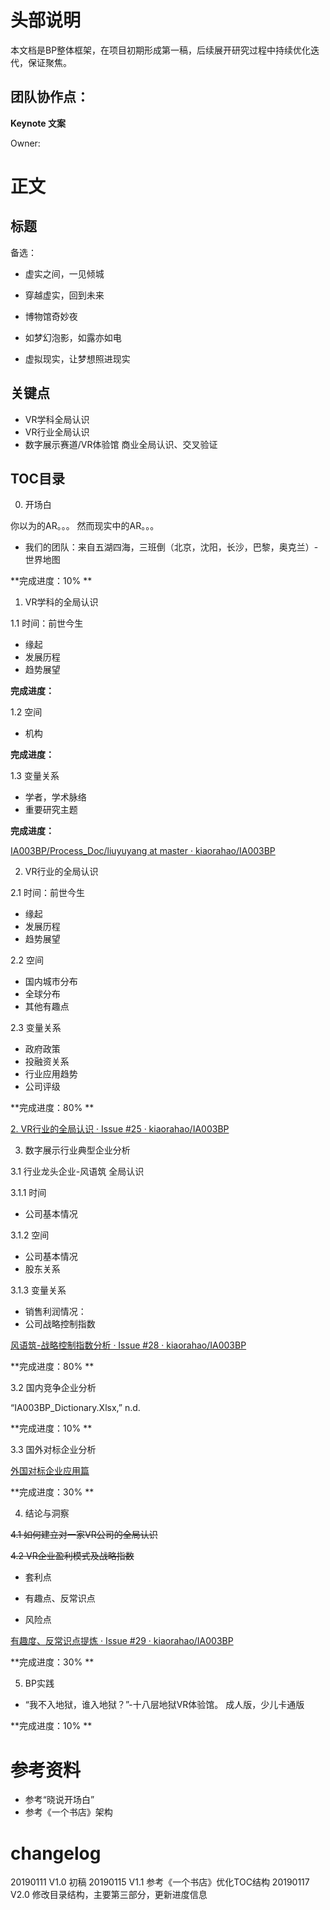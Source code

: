 # 头部说明
本文档是BP整体框架，在项目初期形成第一稿，后续展开研究过程中持续优化迭代，保证聚焦。

## 团队协作点：

**Keynote 文案** 

Owner: 

# 正文



## 标题

备选：
- 虚实之间，一见倾城

- 穿越虚实，回到未来

- 博物馆奇妙夜

- 如梦幻泡影，如露亦如电

- 虚拟现实，让梦想照进现实


## 关键点

- VR学科全局认识
- VR行业全局认识
- 数字展示赛道/VR体验馆 商业全局认识、交叉验证


## TOC目录

0. 开场白

你以为的AR。。。
然而现实中的AR。。。

- 我们的团队：来自五湖四海，三班倒（北京，沈阳，长沙，巴黎，奥克兰）-世界地图

**完成进度：10% **

1. VR学科的全局认识

1.1 时间：前世今生
- 缘起
- 发展历程
- 趋势展望

**完成进度：**

1.2 空间
- 机构

**完成进度：**

1.3 变量关系
- 学者，学术脉络
- 重要研究主题

**完成进度：**

[IA003BP/Process_Doc/liuyuyang at master · kiaorahao/IA003BP](https://github.com/kiaorahao/IA003BP/tree/master/Process_Doc/liuyuyang)

2. VR行业的全局认识

2.1 时间：前世今生
- 缘起
- 发展历程
- 趋势展望

2.2 空间
- 国内城市分布
- 全球分布
- 其他有趣点

2.3 变量关系
- 政府政策
- 投融资关系
- 行业应用趋势
- 公司评级

**完成进度：80% **

[2. VR行业的全局认识 · Issue #25 · kiaorahao/IA003BP](https://github.com/kiaorahao/IA003BP/issues/25)

3. 数字展示行业典型企业分析

3.1 行业龙头企业-风语筑 全局认识

3.1.1 时间

- 公司基本情况

3.1.2 空间

- 公司基本情况
- 股东关系

3.1.3 变量关系

- 销售利润情况：
- 公司战略控制指数

[风语筑-战略控制指数分析 · Issue #28 · kiaorahao/IA003BP](https://github.com/kiaorahao/IA003BP/issues/28)

**完成进度：80% **

3.2 国内竞争企业分析

“IA003BP_Dictionary.Xlsx,” n.d.

**完成进度：10% **

3.3 国外对标企业分析

[外国对标企业应用篇](https://github.com/kiaorahao/IA003BP/issues/28)

**完成进度：30% **


4. 结论与洞察

~~4.1 如何建立对一家VR公司的全局认识~~

~~4.2 VR企业盈利模式及战略指数~~

- 套利点

- 有趣点、反常识点

- 风险点

[有趣度、反常识点提炼 · Issue #29 · kiaorahao/IA003BP](https://github.com/kiaorahao/IA003BP/issues/29)

**完成进度：30% **

5. BP实践

- “我不入地狱，谁入地狱？”-十八层地狱VR体验馆。 成人版，少儿卡通版

**完成进度：10% **


# 参考资料
- 参考“晓说开场白”
- 参考《一个书店》架构

# changelog
20190111 V1.0 初稿
20190115 V1.1 参考《一个书店》优化TOC结构
20190117 V2.0 修改目录结构，主要第三部分，更新进度信息
